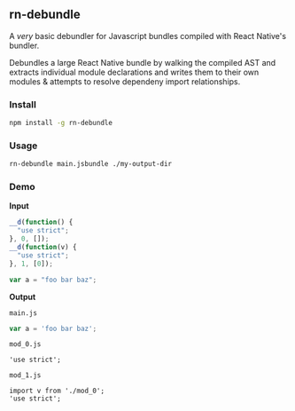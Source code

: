 ## rn-debundle

A _very_ basic debundler for Javascript bundles compiled with React Native's bundler. 

Debundles a large React Native bundle by walking the compiled AST and extracts individual module declarations and 
writes them to their own modules & attempts to resolve dependeny import relationships.

### Install
```sh
npm install -g rn-debundle
```

### Usage

```sh
rn-debundle main.jsbundle ./my-output-dir
```

### Demo
 
**Input**
```js
__d(function() {
  "use strict";
}, 0, []);
__d(function(v) {
  "use strict";
}, 1, [0]);

var a = "foo bar baz";
```

**Output**

`main.js`
```js
var a = 'foo bar baz';
```

`mod_0.js`
```
'use strict';
```

`mod_1.js`
```
import v from './mod_0';
'use strict';
```



